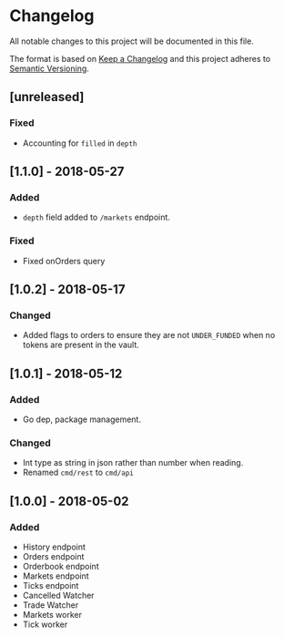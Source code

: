 # Changelog

All notable changes to this project will be documented in this file.

The format is based on [Keep a Changelog](http://keepachangelog.com/en/1.0.0/)
and this project adheres to [Semantic Versioning](http://semver.org/spec/v2.0.0.html).

## [unreleased]

### Fixed
 - Accounting for ```filled``` in ```depth```

## [1.1.0] - 2018-05-27

### Added
 - ```depth``` field added to ```/markets``` endpoint.

### Fixed
 - Fixed onOrders query

## [1.0.2] - 2018-05-17

### Changed
 - Added flags to orders to ensure they are not ```UNDER_FUNDED``` when no tokens are present in the vault.

## [1.0.1] - 2018-05-12

### Added
 - Go dep, package management.
 
### Changed
 - Int type as string in json rather than number when reading.
 - Renamed ```cmd/rest``` to ```cmd/api```

## [1.0.0] - 2018-05-02

### Added
 - History endpoint
 - Orders endpoint
 - Orderbook endpoint
 - Markets endpoint
 - Ticks endpoint
 - Cancelled Watcher
 - Trade Watcher
 - Markets worker
 - Tick worker
